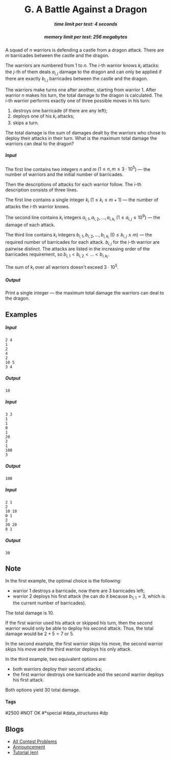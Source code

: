 <h1 style='text-align: center;'> G. A Battle Against a Dragon</h1>

<h5 style='text-align: center;'>time limit per test: 4 seconds</h5>
<h5 style='text-align: center;'>memory limit per test: 256 megabytes</h5>

A squad of $n$ warriors is defending a castle from a dragon attack. There are $m$ barricades between the castle and the dragon.

The warriors are numbered from $1$ to $n$. The $i$-th warrior knows $k_i$ attacks: the $j$-th of them deals $a_{i,j}$ damage to the dragon and can only be applied if there are exactly $b_{i,j}$ barricades between the castle and the dragon.

The warriors make turns one after another, starting from warrior $1$. After warrior $n$ makes his turn, the total damage to the dragon is calculated. The $i$-th warrior performs exactly one of three possible moves in his turn:

1. destroys one barricade (if there are any left);
2. deploys one of his $k_i$ attacks;
3. skips a turn.

The total damage is the sum of damages dealt by the warriors who chose to deploy their attacks in their turn. What is the maximum total damage the warriors can deal to the dragon?

##### Input

The first line contains two integers $n$ and $m$ ($1 \le n, m \le 3 \cdot 10^5$) — the number of warriors and the initial number of barricades.

Then the descriptions of attacks for each warrior follow. The $i$-th description consists of three lines.

The first line contains a single integer $k_i$ ($1 \le k_i \le m + 1$) — the number of attacks the $i$-th warrior knows.

The second line contains $k_i$ integers $a_{i,1}, a_{i,2}, \dots, a_{i,k_i}$ ($1 \le a_{i,j} \le 10^9$) — the damage of each attack.

The third line contains $k_i$ integers $b_{i,1}, b_{i,2}, \dots, b_{i,k_i}$ ($0 \le b_{i,j} \le m$) — the required number of barricades for each attack. $b_{i,j}$ for the $i$-th warrior are pairwise distinct. The attacks are listed in the increasing order of the barricades requirement, so $b_{i,1} < b_{i,2} < \dots < b_{i,k_i}$.

The sum of $k_i$ over all warriors doesn't exceed $3 \cdot 10^5$.

##### Output

Print a single integer — the maximum total damage the warriors can deal to the dragon.

## Examples

##### Input


```text
2 4
1
2
4
2
10 5
3 4
```
##### Output


```text
10
```
##### Input


```text
3 3
1
1
0
1
20
2
1
100
3
```
##### Output


```text
100
```
##### Input


```text
2 1
2
10 10
0 1
2
30 20
0 1
```
##### Output


```text
30
```
## Note

In the first example, the optimal choice is the following: 

* warrior $1$ destroys a barricade, now there are $3$ barricades left;
* warrior $2$ deploys his first attack (he can do it because $b_{1,1}=3$, which is the current number of barricades).

The total damage is $10$.

If the first warrior used his attack or skipped his turn, then the second warrior would only be able to deploy his second attack. Thus, the total damage would be $2+5=7$ or $5$.

In the second example, the first warrior skips his move, the second warrior skips his move and the third warrior deploys his only attack.

In the third example, two equivalent options are: 

* both warriors deploy their second attacks;
* the first warrior destroys one barricade and the second warrior deploys his first attack.

Both options yield $30$ total damage.



#### Tags 

#2500 #NOT OK #*special #data_structures #dp 

## Blogs
- [All Contest Problems](../Kotlin_Heroes:_Episode_8.md)
- [Announcement](../blogs/Announcement.md)
- [Tutorial (en)](../blogs/Tutorial_(en).md)
